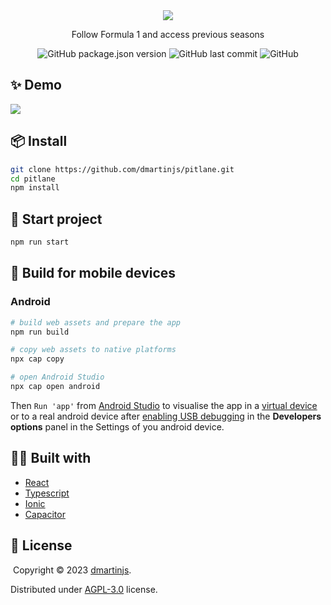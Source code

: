 <div align="center">
  <img src="illustrations/pitlane.png"/>
</div>
<p align="center">Follow Formula 1 and access previous seasons</p>
<div align="center">

![GitHub package.json version](https://img.shields.io/github/package-json/v/dmartinjs/pitlane)
![GitHub last commit](https://img.shields.io/github/last-commit/dmartinjs/pitlane)
![GitHub](https://img.shields.io/github/license/dmartinjs/pitlane)

</div>

## :sparkles: Demo
<img src="illustrations/pitlane-formula1-app.png"/>

## :package: Install

```bash
git clone https://github.com/dmartinjs/pitlane.git
cd pitlane
npm install
```

## :rocket: Start project

```bash
npm run start
```

## :iphone: Build for mobile devices

### Android

```bash
# build web assets and prepare the app
npm run build

# copy web assets to native platforms
npx cap copy

# open Android Studio
npx cap open android
```

Then `Run 'app'` from [Android Studio](https://developer.android.com/studio) to visualise the app in a [virtual device](https://developer.android.com/studio/run/managing-avds) or to a real android device after [enabling USB debugging](https://developer.android.com/studio/debug/dev-options) in the **Developers options** panel in the Settings of you android device.

## :technologist: Built with

- [React](https://reactjs.org/)
- [Typescript](https://www.typescriptlang.org/)
- [Ionic](https://ionicframework.com/)
- [Capacitor](https://capacitorjs.com/)

## :page_with_curl: License
​
Copyright © 2023 [dmartinjs](https://github.com/dmartinjs).

Distributed under [AGPL-3.0](/LICENSE) license.